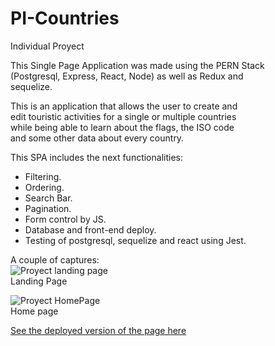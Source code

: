 # PI-Countries
Individual Proyect

This Single Page Application was made using the PERN Stack <br/>
(Postgresql, Express, React, Node) as well as Redux and <br/>
sequelize.

This is an application that allows the user to create and<br/>
edit touristic activities for a single or multiple countries<br/>
while being able to learn about the flags, the ISO code<br/>
and some other data about every country.

This SPA includes the next functionalities:
- Filtering.
- Ordering.
- Search Bar.
- Pagination.
- Form control by JS.
- Database and front-end deploy.
- Testing of postgresql, sequelize and react using Jest.

A couple of captures:<br/>
<img src="https://lh3.googleusercontent.com/drive-viewer/AITFw-w4E4VOdhU7EmP_Uo26TUwc6ZpjqR3_kCD7gwVzPdOdMua-fmRfmLcNrXXnM4t3zbii8xgoCbB7ORnCmXBZZLjqkGEhsg=s600" alt="Proyect landing page"/><br/>
Landing Page

<img src="https://lh3.googleusercontent.com/drive-viewer/AITFw-xXH2-z0O61I3Sp33si35CFcw-8uUYqiFUSHOCrPjARUu8fvx4acKjZRN6r6NL3-_-Qj_1k7q8acnTWDAyNGlQ7WYaa=s600" alt="Proyect HomePage"/><br/>
Home page

<a href="https://countries-pcgp22.up.railway.app/countries/" target="blank" >See the deployed version of the page here</a>
